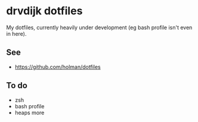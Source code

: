 # drvdijk dotfiles

My dotfiles, currently heavily under development (eg bash profile isn't even in here).

## See

* https://github.com/holman/dotfiles

## To do

* zsh
* bash profile
* heaps more

